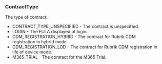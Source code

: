 ### ContractType
The type of contract.

- CONTRACT_TYPE_UNSPECIFIED - The contract is unspecified.
- LOGIN - The EULA displayed at login.
- CDM_REGISTRATION_HYBRID - The contract for Rubrik CDM registration in hybrid mode.
- CDM_REGISTRATION_LOD - The contract for Rubrik CDM registration in life of device mode.
- M365_TRIAL - The contract for the M365 Trial.
